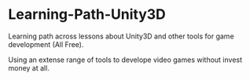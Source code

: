 # Learning-Path-Unity3D
Learning path across lessons about Unity3D and other tools for game development (All Free).

Using an extense range of tools to develope video games without invest money at all.

